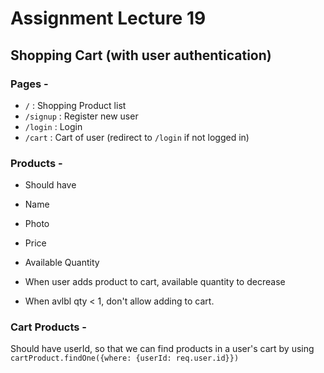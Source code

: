 # Assignment Lecture 19
## Shopping Cart (with user authentication)

### Pages - 
 - `/` : Shopping Product list
 - `/signup` : Register new user
 - `/login` : Login
 - `/cart` : Cart of user (redirect to `/login` if not logged in)


### Products - 
 - Should have 
  - Name  
  - Photo
  - Price
  - Available Quantity

 - When user adds product to cart, available quantity to decrease
 - When avlbl qty < 1, don't allow adding to cart. 

### Cart Products - 
Should have userId, so that we can find products in a user's cart by using `cartProduct.findOne({where: {userId: req.user.id}})`

